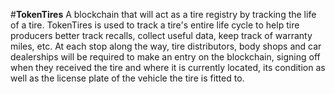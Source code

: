 #**TokenTires**
A blockchain that will act as a tire registry by tracking the life of a tire.
TokenTires is used to track a tire's entire life cycle to help tire producers better track recalls, collect useful data, keep track of warranty miles, etc. 
At each stop along the way, tire distributors, body shops and car dealerships will be required to make an entry on the blockchain, signing off when they received the tire and where it is currently located, its condition as well as the license plate of the vehicle the tire is fitted to.